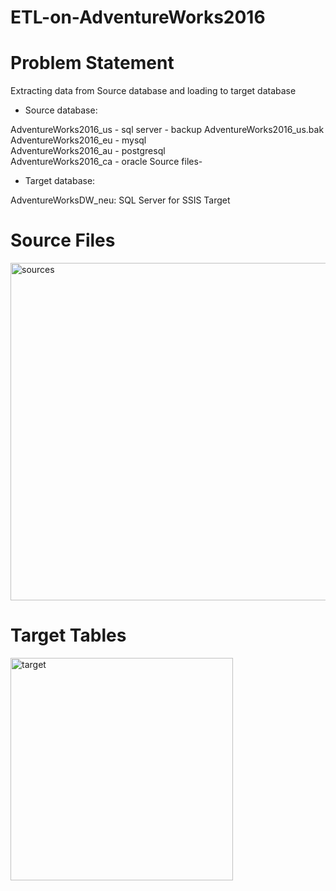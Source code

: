 # ETL-on-AdventureWorks2016

# Problem Statement 

Extracting data from Source database and loading to target database

-	Source database: 

AdventureWorks2016_us - sql server - backup AdventureWorks2016_us.bak
AdventureWorks2016_eu - mysql  
AdventureWorks2016_au - postgresql  
AdventureWorks2016_ca - oracle 
Source files-
-	Target database: 

AdventureWorksDW_neu: SQL Server for SSIS Target


# Source Files

<img width="540" alt="sources" src="https://user-images.githubusercontent.com/32627251/39931072-5ba9c154-550a-11e8-844a-6aff9e40490c.PNG">

# Target Tables

<img width="356" alt="target" src="https://user-images.githubusercontent.com/32627251/39931967-def6cfe6-550c-11e8-8611-e5482e881b1a.PNG">
